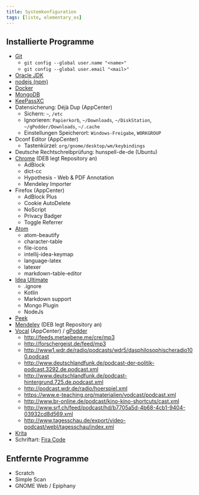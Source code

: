 ```yaml
---
title: Systemkonfiguration
tags: [liste, elementary_os]
---
```


## Installierte Programme

-   [Git](https://git-scm.com/download/linux)
    -   `git config --global user.name "<name>"`
    -   `git config --global user.email "<mail>"`
-   [Oracle JDK](https://launchpad.net/~webupd8team/+archive/ubuntu/java)
-   [nodejs (npm)](https://github.com/nodesource/distributions)
-   [Docker](https://docs.docker.com/engine/installation/linux/docker-ce/ubuntu/)
-   [MongoDB](https://docs.mongodb.com/master/tutorial/install-mongodb-on-ubuntu/?_ga=2.2653744.1825266134.1510583058-1462711944.1510583058)
-   [KeePassXC](https://launchpad.net/~phoerious/+archive/ubuntu/keepassxc)
-   Datensicherung: Déjà Dup (AppCenter)
    -   Sichern: `~`, `/etc`
    -   Ignorieren: `Papierkorb`, `~/Downloads`, `~/DiskStation`, `~/gPodder/Downloads`, `~/.cache`
    -   Einstellungen Speicherort: `Windows-Freigabe`, `WORKGROUP`
-   Dconf Editor (AppCenter)
    -   Tastenkürzel: `org/gnome/desktop/wm/keybindings`
-   Deutsche Rechtschreibprüfung: hunspell-de-de (Ubuntu)
-   [Chrome](https://www.google.com/intl/de/chrome/browser/desktop/index.html) (DEB legt Repository an)
    -   AdBlock
    -   dict-cc
    -   Hypothesis - Web & PDF Annotation
    -   Mendeley Importer
-   Firefox (AppCenter)
    -   AdBlock Plus
    -   Cookie AutoDelete
    -   NoScript
    -   Privacy Badger
    -   Toggle Referrer
-   [Atom](https://launchpad.net/~webupd8team/+archive/ubuntu/atom?field.series_filter=xenial)
    -   atom-beautify
    -   character-table
    -   file-icons
    -   intellij-idea-keymap
    -   language-latex
    -   latexer
    -   markdown-table-editor
-   [Idea Ultimate](https://launchpad.net/~jonas-groeger/+archive/ubuntu/jetbrains)
    -   .ignore
    -   Kotlin
    -   Markdown support
    -   Mongo Plugin
    -   NodeJs
-   [Peek](https://code.launchpad.net/~peek-developers/+archive/ubuntu/stable)
-   [Mendeley](https://www.mendeley.com/guides/download-mendeley-desktop/ubuntu/instructions) (DEB legt Repository an)
-   [Vocal](https://github.com/needle-and-thread/vocal) (AppCenter) / [gPodder](https://launchpad.net/~thp/+archive/ubuntu/gpodder)
    -   <http://feeds.metaebene.me/cre/mp3>
    -   <http://forschergeist.de/feed/mp3>
    -   <http://www1.wdr.de/radio/podcasts/wdr5/dasphilosophischeradio100.podcast>
    -   <http://www.deutschlandfunk.de/podcast-der-politik-podcast.3292.de.podcast.xml>
    -   <http://www.deutschlandfunk.de/podcast-hintergrund.725.de.podcast.xml>
    -   <http://podcast.wdr.de/radio/hoerspiel.xml>
    -   <https://www.e-teaching.org/materialien/vodcast/podcast.xml>
    -   <http://www.br-online.de/podcast/kino-kino-shortcuts/cast.xml>
    -   <http://www.srf.ch/feed/podcast/hd/b7705a5d-4b68-4cb1-9404-03932cd8d569.xml>
    -   <http://www.tagesschau.de/export/video-podcast/webl/tagesschau/index.xml>
-   [Krita](https://launchpad.net/~kritalime/+archive/ubuntu/ppa)
-   Schriftart: [Fira Code](https://github.com/tonsky/FiraCode/wiki/Linux-instructions)

## Entfernte Programme

-   Scratch
-   Simple Scan
-   GNOME Web / Epiphany
